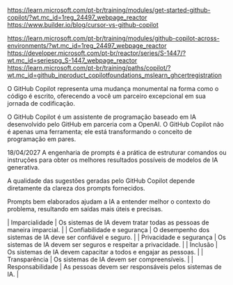 https://learn.microsoft.com/pt-br/training/modules/get-started-github-copilot/?wt.mc_id=1reg_24497_webpage_reactor
https://www.builder.io/blog/cursor-vs-github-copilot

https://learn.microsoft.com/pt-br/training/modules/github-copilot-across-environments/?wt.mc_id=1reg_24497_webpage_reactor
https://developer.microsoft.com/pt-br/reactor/series/S-1447/?wt.mc_id=seriespg_S-1447_webpage_reactor
https://learn.microsoft.com/pt-br/training/paths/copilot/?wt.mc_id=github_inproduct_copilotfoundations_mslearn_ghcertregistration

O GitHub Copilot representa uma mudança monumental na forma como o código é escrito, oferecendo a você um parceiro excepcional em sua jornada de codificação.

O GitHub Copilot é um assistente de programação baseado em IA desenvolvido pelo GitHub em parceria com a OpenAI.
O GitHub Copilot não é apenas uma ferramenta; ele está transformando o conceito de
programação em pares.

18/04/2027
A engenharia de prompts é a prática de estruturar comandos ou instruções para obter os melhores resultados possíveis de modelos de IA generativa.

A qualidade das sugestões geradas pelo GitHub Copilot depende diretamente da clareza dos prompts fornecidos.

Prompts bem elaborados ajudam a IA a entender melhor o contexto do problema, resultando em saídas mais úteis e precisas.


| Imparcialidade             | Os sistemas de IA devem tratar todas as pessoas de maneira imparcial. |
| Confiabilidade e segurança | O desempenho dos sistemas de IA deve ser confiável e seguro.          |
| Privacidade e segurança    | Os sistemas de IA devem ser seguros e respeitar a privacidade.        |
| Inclusão                   | Os sistemas de IA devem capacitar a todos e engajar as pessoas.       |
| Transparência              | Os sistemas de IA devem ser compreensíveis.                           |
| Responsabilidade           | As pessoas devem ser responsáveis pelos sistemas de IA.               |

